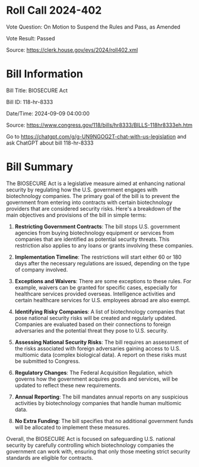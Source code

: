 # Roll Call 2024-402

Vote Question: On Motion to Suspend the Rules and Pass, as Amended

Vote Result: Passed

Source: https://clerk.house.gov/evs/2024/roll402.xml

# Bill Information

Bill Title: BIOSECURE Act

Bill ID: 118-hr-8333

Date/Time: 2024-09-09 04:00:00

Source: https://www.congress.gov/118/bills/hr8333/BILLS-118hr8333eh.htm

Go to https://chatgpt.com/g/g-UN9NGOG2T-chat-with-us-legislation and ask ChatGPT about bill 118-hr-8333

# Bill Summary
The BIOSECURE Act is a legislative measure aimed at enhancing national security by regulating how the U.S. government engages with biotechnology companies. The primary goal of the bill is to prevent the government from entering into contracts with certain biotechnology providers that are considered security risks. Here's a breakdown of the main objectives and provisions of the bill in simple terms:

1. **Restricting Government Contracts**: The bill stops U.S. government agencies from buying biotechnology equipment or services from companies that are identified as potential security threats. This restriction also applies to any loans or grants involving these companies.

2. **Implementation Timeline**: The restrictions will start either 60 or 180 days after the necessary regulations are issued, depending on the type of company involved.

3. **Exceptions and Waivers**: There are some exceptions to these rules. For example, waivers can be granted for specific cases, especially for healthcare services provided overseas. Intelligence activities and certain healthcare services for U.S. employees abroad are also exempt.

4. **Identifying Risky Companies**: A list of biotechnology companies that pose national security risks will be created and regularly updated. Companies are evaluated based on their connections to foreign adversaries and the potential threat they pose to U.S. security.

5. **Assessing National Security Risks**: The bill requires an assessment of the risks associated with foreign adversaries gaining access to U.S. multiomic data (complex biological data). A report on these risks must be submitted to Congress.

6. **Regulatory Changes**: The Federal Acquisition Regulation, which governs how the government acquires goods and services, will be updated to reflect these new requirements.

7. **Annual Reporting**: The bill mandates annual reports on any suspicious activities by biotechnology companies that handle human multiomic data.

8. **No Extra Funding**: The bill specifies that no additional government funds will be allocated to implement these measures.

Overall, the BIOSECURE Act is focused on safeguarding U.S. national security by carefully controlling which biotechnology companies the government can work with, ensuring that only those meeting strict security standards are eligible for contracts.
